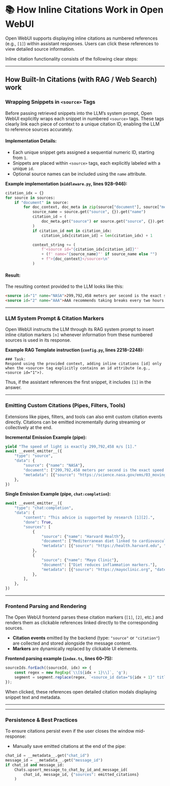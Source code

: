 # 📚 How Inline Citations Work in Open WebUI

Open WebUI supports displaying inline citations as numbered references (e.g., `[1]`) within assistant responses. Users can click these references to view detailed source information.

Inline citation functionality consists of the following clear steps:

---
## How Built-In Citations (with RAG / Web Search) work
### Wrapping Snippets in `<source>` Tags

Before passing retrieved snippets into the LLM’s system prompt, Open WebUI explicitly wraps each snippet in numbered `<source>` tags. These tags clearly link each piece of context to a unique citation ID, enabling the LLM to reference sources accurately.

#### Implementation Details:

* Each unique snippet gets assigned a sequential numeric ID, starting from `1`.
* Snippets are placed within `<source>` tags, each explicitly labeled with a unique `id`.
* Optional source names can be included using the `name` attribute.

**Example implementation (`middleware.py`, lines 928–946):**

```python
citation_idx = {}
for source in sources:
    if "document" in source:
        for doc_context, doc_meta in zip(source["document"], source["metadata"]):
            source_name = source.get("source", {}).get("name")
            citation_id = (
                doc_meta.get("source") or source.get("source", {}).get("id") or "N/A"
            )
            if citation_id not in citation_idx:
                citation_idx[citation_id] = len(citation_idx) + 1

            context_string += (
                f'<source id="{citation_idx[citation_id]}"'
                + (f' name="{source_name}"' if source_name else "")
                + f">{doc_context}</source>\n"
            )
```

#### Result:

The resulting context provided to the LLM looks like this:

```html
<source id="1" name="NASA">299,792,458 meters per second is the exact speed of light in vacuum.</source>
<source id="2" name="AAA">AAA recommends taking breaks every two hours while driving.</source>
```

---

### LLM System Prompt & Citation Markers

Open WebUI instructs the LLM through its RAG system prompt to insert inline citation markers `[n]` whenever information from these numbered sources is used in its response.

**Example RAG Template instruction (`config.py`, lines 2218–2248):**

```text
### Task:
Respond using the provided context, adding inline citations [id] only when the <source> tag explicitly contains an id attribute (e.g., <source id="1">).
```

Thus, if the assistant references the first snippet, it includes `[1]` in the answer.

---

### Emitting Custom Citations (Pipes, Filters, Tools)

Extensions like pipes, filters, and tools can also emit custom citation events directly. Citations can be emitted incrementally during streaming or collectively at the end.

**Incremental Emission Example (pipe):**

```python
yield "The speed of light is exactly 299,792,458 m/s [1]."
await __event_emitter__({
    "type": "source",
    "data": {
        "source": {"name": "NASA"},
        "document": ["299,792,458 meters per second is the exact speed of light in vacuum."],
        "metadata": [{"source": "https://science.nasa.gov/ems/03_movinglight/", "date_accessed": "2025-06-24"}],
    },
})
```

**Single Emission Example (pipe, `chat:completion`):**

```python
await __event_emitter__({
    "type": "chat:completion",
    "data": {
        "content": "This advice is supported by research [1][2].",
        "done": True,
        "sources": [
            {
                "source": {"name": "Harvard Health"},
                "document": ["Mediterranean diet linked to cardiovascular health."],
                "metadata": [{"source": "https://health.harvard.edu", "date_accessed": "2025-06-24"}],
            },
            {
                "source": {"name": "Mayo Clinic"},
                "document": ["Diet reduces inflammation markers."],
                "metadata": [{"source": "https://mayoclinic.org", "date_accessed": "2025-06-24"}],
            },
        ],
    },
})
```

---

### Frontend Parsing and Rendering

The Open WebUI frontend parses these citation markers (`[1]`, `[2]`, etc.) and renders them as clickable references linked directly to the corresponding sources.

* **Citation events** emitted by the backend (type: `"source"` or `"citation"`) are collected and stored alongside the message content.
* **Markers** are dynamically replaced by clickable UI elements.

**Frontend parsing example (`index.ts`, lines 60–75):**

```typescript
sourceIds.forEach((sourceId, idx) => {
    const regex = new RegExp(`\\[${idx + 1}\\]`, 'g');
    segment = segment.replace(regex, `<source_id data="${idx + 1}" title="${sourceId}" />`);
});
```

When clicked, these references open detailed citation modals displaying snippet text and metadata.

---

---

### Persistence & Best Practices

To ensure citations persist even if the user closes the window mid-response:

* Manually save emitted citations at the end of the pipe:

```python
chat_id = __metadata__.get("chat_id")
message_id = __metadata__.get("message_id")
if chat_id and message_id:
    Chats.upsert_message_to_chat_by_id_and_message_id(
        chat_id, message_id, {"sources": emitted_citations}
    )
```
